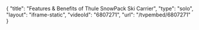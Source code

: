 {
    "title": "Features & Benefits of Thule SnowPack Ski Carrier",
    "type": "solo",
    "layout": "iframe-static",
    "videoId": "6807271",
    "url": "\/tvpembed\/6807271"
}